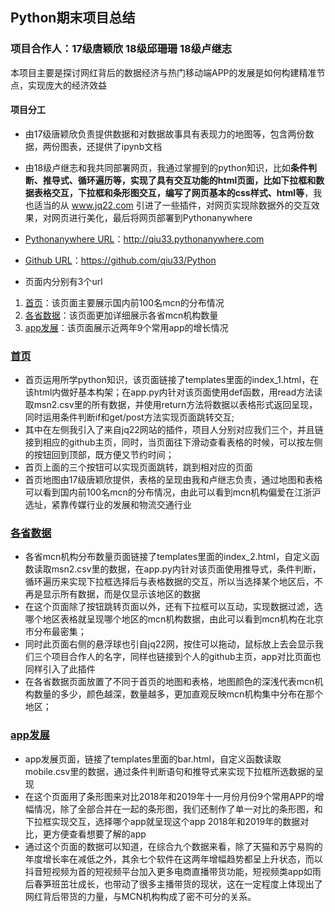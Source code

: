 ## Python期末项目总结

### 项目合作人：17级唐颖欣 18级邱珊珊 18级卢继志

本项目主要是探讨网红背后的数据经济与热门移动端APP的发展是如何构建精准节点，实现庞大的经济效益

#### 项目分工
* 由17级唐颖欣负责提供数据和对数据故事具有表现力的地图等，包含两份数据，两份图表，还提供了ipynb文档
* 由18级卢继志和我共同部署网页，我通过掌握到的python知识，比如**条件判断、推导式、循环遍历等，实现了具有交互功能的html页面，比如下拉框和数据表格交互，下拉框和条形图交互，编写了网页基本的css样式、html等**，我也适当的从 www.jq22.com 引进了一些插件，对网页实现除数据外的交互效果，对网页进行美化，最后将网页部署到Pythonanywhere

* [Pythonanywhere URL](http://qiu33.pythonanywhere.com)：http://qiu33.pythonanywhere.com
* [Github URL](https://github.com/qiu33/Python)：https://github.com/qiu33/Python


* 页面内分别有3个url
1.	[首页](http://qiu33.pythonanywhere.com)：该页面主要展示国内前100名mcn的分布情况
2.	[各省数据](http://qiu33.pythonanywhere.com/appadd?cici=手机淘宝)：该页面更加详细展示各省mcn机构数量
3.	[app发展](http://qiu33.pythonanywhere.com/select?city=北京)：该页面展示近两年9个常用app的增长情况


### [首页]( http://qiu33.pythonanywhere.com)

* 首页运用所学python知识，该页面链接了templates里面的index_1.html，在该html内做好基本构架；在app.py内针对该页面使用def函数，用read方法读取msn2.csv里的所有数据，并使用return方法将数据以表格形式返回呈现，同时运用条件判断if和get/post方法实现页面跳转交互;
* 其中在左侧我引入了来自jq22网站的插件，项目人分别对应我们三个，并且链接到相应的github主页，同时，当页面往下滑动查看表格的时候，可以按左侧的按钮回到顶部，既方便又节约时间；
* 首页上面的三个按钮可以实现页面跳转，跳到相对应的页面
* 首页地图由17级唐颖欣提供，表格的呈现由我和卢继志负责，通过地图和表格可以看到国内前100名mcn的分布情况，由此可以看到mcn机构偏爱在江浙沪选址，紧靠传媒行业的发展和物流交通行业

### [各省数据]( http://qiu33.pythonanywhere.com/select?city=北京)

* 各省mcn机构分布数量页面链接了templates里面的index_2.html，自定义函数读取msn2.csv里的数据，在app.py内针对该页面使用推导式，条件判断，循环遍历来实现下拉框选择后与表格数据的交互，所以当选择某个地区后，不再是显示所有数据，而是仅显示该地区的数据
* 在这个页面除了按钮跳转页面以外，还有下拉框可以互动，实现数据过滤，选哪个地区表格就呈现哪个地区的mcn机构数据，由此可以看到mcn机构在北京市分布最密集；
* 同时此页面右侧的悬浮球也引自jq22网，按住可以拖动，鼠标放上去会显示我们三个项目合作人的名字，同样也链接到个人的github主页，app对比页面也同样引入了此插件
* 在各省数据页面放置了不同于首页的地图和表格，地图颜色的深浅代表mcn机构数量的多少，颜色越深，数量越多，更加直观反映mcn机构集中分布在那个地区；

### [app发展]( http://qiu33.pythonanywhere.com/appadd?cici=手机淘宝)

* app发展页面，链接了templates里面的bar.html，自定义函数读取mobile.csv里的数据，通过条件判断语句和推导式来实现下拉框所选数据的呈现
* 在这个页面用了条形图来对比2018年和2019年十一月份月份9个常用APP的增幅情况，除了全部合并在一起的条形图，我们还制作了单一对比的条形图，和下拉框实现交互，选择哪个app就呈现这个app 2018年和2019年的数据对比，更方便查看想要了解的app
* 通过这个页面的数据可以知道，在综合九个数据来看，除了天猫和苏宁易购的年度增长率在减低之外，其余七个软件在这两年增幅趋势都呈上升状态，而以抖音短视频为首的短视频平台加入更多电商直播带货功能，短视频类app如雨后春笋班茁壮成长，也带动了很多主播带货的现状，这在一定程度上体现出了网红背后带货的力量，与MCN机构构成了密不可分的关系。


